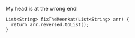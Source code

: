 My head is at the wrong end!

    List<String> fixTheMeerkat(List<String> arr) {
      return arr.reversed.toList();
    }
